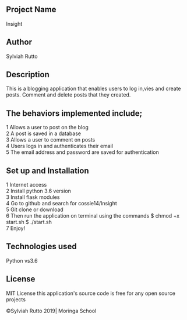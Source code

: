 ## Project Name
Insight

## Author
Sylviah Rutto

## Description
This is a blogging application that enables users to log in,vies and create posts. Comment and delete posts that they created. 

## The behaviors implemented include;
1 Allows a user to post on the  blog<br>
2 A post is saved in a database<br>
3 Allows a user to comment on posts<br>
4 Users logs in and authenticates their email<br>
5 The email address and password are saved for authentication

## Set up and Installation
1 Internet access <br>
2 Install python 3.6 version<br> 
3 Install flask modules <br>
4 Go to github and search for cossie14/Insight <br>
5 Git clone or download <br>
6 Then run the application on terminal using the commands $ chmod +x start.sh $ ./start.sh<br>
 7 Enjoy!

## Technologies used
Python vs3.6

## License
MIT License this application's source code is free for any open source projects

©Sylviah Rutto 2019| Moringa School